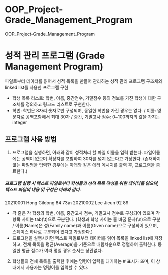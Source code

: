 # OOP_Project-Grade_Management_Program
OOP_Project-Grade_Management_Program

# 성적 관리 프로그램 (Grade Management Program)
파일로부터 데이터를 읽어서 성적 목록을 만들어 관리하는 성적 관리 프로그램
구조체와 linked list를 사용한 프로그램 구현
- 학생 목록 리스트: 학번, 이름, 중간점수, 기말점수 등의 정보를 가진 학생에 대한 구조체를 정의하고 링크드 리스트로 구현한다.
- 학번: 학번은 8자리 숫자로만 구성되며, 동일한 학번을 가진 경우는 없다. / 이름: 영문자로 공백포함해서 최대 30자 / 중간, 기말고사 점수: 0~100까지의 값을 가지는 integer

## 프로그램 사용 방법
1. 프로그램을 실행하면, 아래와 같이 성적처리 할 파일 이름을 입력 받는다. 파일이름에는 공백이 없으며 확장자를 포함하여 30자를 넘지 않는다고 가정한다. (존재하지 않는 파일명을 입력한 경우에는 아래와 같은 에러 메시지를 출력 후, 프로그램을 종료한다.)

##### 프로그램 실행 시 텍스트 파일로부터 학생들의 성적 목록 작성을 위한 데이터를 읽으며, 텍스트 파일의 내용 및 구성은 아래와 같다.
20210001  Hong Gildong  84  73\n
20210002  Lee Jieun     92  89
- 각 줄은 각 학생의 학번, 이름, 중간고사 점수, 기말고사 점수로 구성되어 있으며 각 항목 사이는 tab(\t)으로 구분된다. (학생과 학생 사이는 줄 바꿈 문자(\n)으로 구분 / 이름(Name)은 성(Family name)과 이름(Given name)으로 구성되어 있으며, 스페이스 하나로 구분되어 있다고 가정한다.)
- 프로그램을 실행시키면 텍스트 파일로부터 데이터를 읽어 목록을 linked list에 저장하고, 전체 목록을 평균(Average)을 기준으로 내림차순으로 정렬하여 출력한다. 동일한 평균 점수가 여러 명일 경우 순서는 상관없다.
2. 학생들의 전체 목록을 출력한 후에는 명령어 입력을 대기하는 # 표시가 뜨며, 이 상태에서 사용자는 명령어를 입력할 수 있다.
